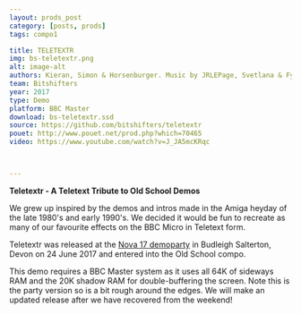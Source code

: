 ```yaml
---
layout: prods_post
category: [posts, prods]
tags: compo1

title: TELETEXTR
img: bs-teletextr.png
alt: image-alt
authors: Kieran, Simon & Horsenburger. Music by JRLEPage, Svetlana & Fyra Javel.
team: Bitshifters
year: 2017
type: Demo
platform: BBC Master
download: bs-teletextr.ssd
source: https://github.com/bitshifters/teletextr
pouet: http://www.pouet.net/prod.php?which=70465
video: https://www.youtube.com/watch?v=J_JA5mcKRqc



---
```


**Teletextr - A Teletext Tribute to Old School Demos**

We grew up inspired by the demos and intros made in the Amiga heyday of the late 1980's and early 1990's. We decided it would be fun to recreate as many of our favourite effects on the BBC Micro in Teletext form.

Teletextr was released at the [Nova 17 demoparty](http://www.novaparty.org/) in Budleigh Salterton, Devon on 24 June 2017 and entered into the Old School compo.

This demo requires a BBC Master system as it uses all 64K of sideways RAM and the 20K shadow RAM for double-buffering the screen. Note this is the party version so is a bit rough around the edges. We will make an updated release after we have recovered from the weekend!
